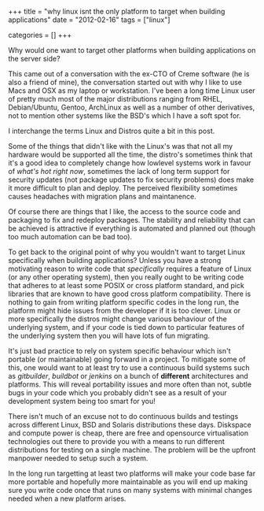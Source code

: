 +++
title = "why linux isnt the only platform to target when building applications"
date = "2012-02-16"
tags = ["linux"]

categories = []
+++

Why would one want to target other platforms when building applications
on the server side? 

This came out of a conversation with the ex-CTO of Creme software (he
is also a friend of mine), the conversation started out with why I
like to use Macs and OSX as my laptop or workstation. I've been a long
time Linux user of pretty much most of the major distributions ranging
from RHEL, Debian/Ubuntu, Gentoo, ArchLinux as well as a number of
other derivatives, not to mention other systems like the BSD's which I
have a soft spot for. 

I interchange the terms Linux and Distros quite a bit in this post.

Some of the things that didn't like with the Linux's was that not all
my hardware would be supported all the time, the distro's sometimes
think that it's a good idea to completely change how lowlevel systems
work in favour of _what's hot right now_, sometimes the lack of long
term support for security updates (not package updates to fix security
problems) does make it more difficult to plan and deploy. The
perceived flexibility sometimes causes headaches with migration plans
and maintanence.

Of course there are things that I like, the access to the source code
and packaging to fix and redeploy packages. The stability and
reliability that can be achieved is attractive if everything is
automated and planned out (though too much automation can be bad too).

To get back to the original point of why you wouldn't want to target
Linux specifically when building applications? Unless you have a
strong motivating reason to write code that _specifically_ requires a
feature of Linux (or any other operating system), then you really
ought to be writing code that adheres to at least some POSIX or cross
platform standard, and pick libraries that are known to have good
cross platform compatibility. There is nothing to gain from writing
platform specific codes in the long run, the platform might hide
issues from the developer if it is too clever. Linux or more
specifically the distros might change various behaviour of the
underlying system, and if your code is tied down to particular
features of the underlying system then you will have lots of fun
migrating.

It's just bad practice to rely on system specific behaviour which
isn't portable (or maintainable) going forward in a project. To
mitigate some of this, one would want to at least try to use a
continuous build systems such as _gitbuilder_, _buildbot_ or _jenkins_
on a bunch of __different__ architectures and platforms. This will
reveal portability issues and more often than not, subtle bugs in your
code which you probably didn't see as a result of your development
system being too smart for you!

There isn't much of an excuse not to do continuous builds and testings
across different Linux, BSD and Solaris distributions these
days. Diskspace and compute power is cheap, there are free and
opensource virtualisation technologies out there to provide you with a
means to run different distributions for testing on a single
machine. The problem will be the upfront manpower needed to setup such
a system.

In the long run targetting at least two platforms will make your code
base far more portable and hopefully more maintainable as you will end
up making sure you write code once that runs on many systems with
minimal changes needed when a new platform arises.
